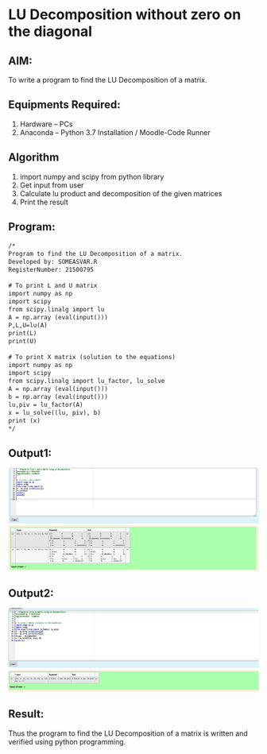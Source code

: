 # LU Decomposition without zero on the diagonal

## AIM:
To write a program to find the LU Decomposition of a matrix.

## Equipments Required:
1. Hardware – PCs
2. Anaconda – Python 3.7 Installation / Moodle-Code Runner

## Algorithm
1. import numpy and scipy from python library
2. Get input from user 
3. Calculate lu product and decomposition of the given matrices
4. Print the result

## Program:
```
/*
Program to find the LU Decomposition of a matrix.
Developed by: SOMEASVAR.R 
RegisterNumber: 21500795

# To print L and U matrix
import numpy as np
import scipy
from scipy.linalg import lu
A = np.array (eval(input()))
P,L,U=lu(A)
print(L)
print(U)

# To print X matrix (solution to the equations)
import numpy as np
import scipy
from scipy.linalg import lu_factor, lu_solve
A = np.array (eval(input()))
b = np.array (eval(input()))
lu,piv = lu_factor(A)
x = lu_solve((lu, piv), b)
print (x)
*/

```

## Output1:
![lu decomposition](output1.png)
## Output2:
![lu decomposition](ouput2.png)


## Result:
Thus the program to find the LU Decomposition of a matrix is written and verified using python programming.

